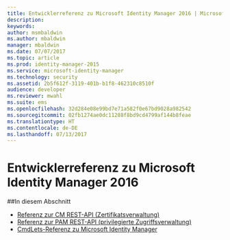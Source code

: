 ```yaml
---
title: Entwicklerreferenz zu Microsoft Identity Manager 2016 | Microsoft-Dokumentation
description: 
keywords: 
author: msmbaldwin
ms.author: mbaldwin
manager: mbaldwin
ms.date: 07/07/2017
ms.topic: article
ms.prod: identity-manager-2015
ms.service: microsoft-identity-manager
ms.technology: security
ms.assetid: 2b5f612f-3119-401b-b1f8-462310c8510f
audience: developer
ms.reviewer: mwahl
ms.suite: ems
ms.openlocfilehash: 32d284e08e99bd7e71a582f0e67bd9028a982542
ms.sourcegitcommit: 02fb1274ae0dc11288f8bd9cd4799af144b8feae
ms.translationtype: HT
ms.contentlocale: de-DE
ms.lasthandoff: 07/13/2017
---
```

# <a name="microsoft-identity-manager-2016-developer-reference"></a>Entwicklerreferenz zu Microsoft Identity Manager 2016

##<a name="in-this-section"></a>In diesem Abschnitt

- [Referenz zur CM REST-API (Zertifikatsverwaltung)](certificate-management-rest-api-reference.md)
- [Referenz zur PAM REST-API (privilegierte Zugriffsverwaltung)](privileged-access-management-rest-api-reference.md)
- [CmdLets-Referenz zu Microsoft Identity Manager](https://docs.microsoft.com/powershell/identitymanager/)
